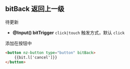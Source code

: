 ## bitBack 返回上一级

待更新

- **@Input() bitTrigger** `click|touch` 触发方式，默认 `click`

添加在按钮中

```html
<button nz-button type="button" bitBack>
    {{bit.l['cancel']}}
</button>
```
